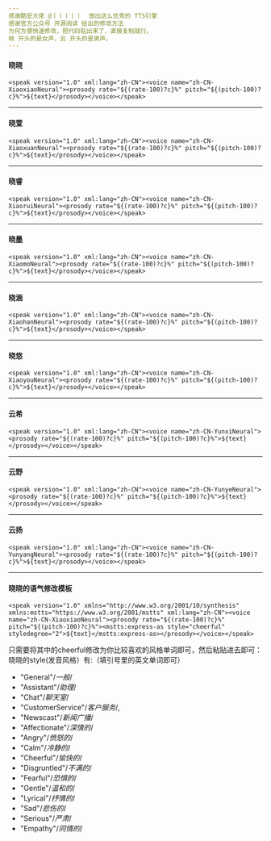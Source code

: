 ```yaml
---
感谢酷安大佬 @丨丨丨丨丨  做出这么优秀的 TTS引擎
感谢官方公众号 开源阅读 给出的修改方法
为何方便快速修改，把代码贴出来了，直接复制就行。
晓 开头的是女声，云 开头的是男声。
---
```

#### 晓晓
```
<speak version="1.0" xml:lang="zh-CN"><voice name="zh-CN-XiaoxiaoNeural"><prosody rate="${(rate-100)?c}%" pitch="${(pitch-100)?c}%">${text}</prosody></voice></speak>
```
---
#### 晓萱
```
<speak version="1.0" xml:lang="zh-CN"><voice name="zh-CN-XiaoxuanNeural"><prosody rate="${(rate-100)?c}%" pitch="${(pitch-100)?c}%">${text}</prosody></voice></speak>
```
---
#### 晓睿
```
<speak version="1.0" xml:lang="zh-CN"><voice name="zh-CN-XiaoruiNeural"><prosody rate="${(rate-100)?c}%" pitch="${(pitch-100)?c}%">${text}</prosody></voice></speak>
```
---
#### 晓墨
```
<speak version="1.0" xml:lang="zh-CN"><voice name="zh-CN-XiaomoNeural"><prosody rate="${(rate-100)?c}%" pitch="${(pitch-100)?c}%">${text}</prosody></voice></speak>
```
---
#### 晓涵
```
<speak version="1.0" xml:lang="zh-CN"><voice name="zh-CN-XiaohanNeural"><prosody rate="${(rate-100)?c}%" pitch="${(pitch-100)?c}%">${text}</prosody></voice></speak>
```
---
#### 晓悠
```
<speak version="1.0" xml:lang="zh-CN"><voice name="zh-CN-XiaoyouNeural"><prosody rate="${(rate-100)?c}%" pitch="${(pitch-100)?c}%">${text}</prosody></voice></speak>
```
---
#### 云希
```
<speak version="1.0" xml:lang="zh-CN"><voice name="zh-CN-YunxiNeural"><prosody rate="${(rate-100)?c}%" pitch="${(pitch-100)?c}%">${text}</prosody></voice></speak>
```
---
#### 云野
```
<speak version="1.0" xml:lang="zh-CN"><voice name="zh-CN-YunyeNeural"><prosody rate="${(rate-100)?c}%" pitch="${(pitch-100)?c}%">${text}</prosody></voice></speak>
```
---

#### 云扬
```
<speak version="1.0" xml:lang="zh-CN"><voice name="zh-CN-YunyangNeural"><prosody rate="${(rate-100)?c}%" pitch="${(pitch-100)?c}%">${text}</prosody></voice></speak>
```
---
#### 晓晓的语气修改模板
```
<speak version="1.0" xmlns="http://www.w3.org/2001/10/synthesis" xmlns:mstts="https://www.w3.org/2001/mstts" xml:lang="zh-CN"><voice name="zh-CN-XiaoxiaoNeural"><prosody rate="${(rate-100)?c}%" pitch="${(pitch-100)?c}%"><mstts:express-as style="cheerful" styledegree="2">${text}</mstts:express-as></prosody></voice></speak>
```
只需要将其中的cheerful修改为你比较喜欢的风格单词即可，然后粘贴进去即可：
晓晓的style(发音风格）有:（填引号里的英文单词即可）


-  "General"/*一般*/
-  "Assistant"/*助理*/
-  "Chat"/*聊天室*/
-  "CustomerService"/*客户服务*/,
-  "Newscast"/*新闻广播*/
-  "Affectionate"/*深情的*/
-   "Angry"/*愤怒的*/
-  "Calm"/*冷静的*/
-  "Cheerful"/*愉快的*/
-  "Disgruntled"/*不满的*/
-  "Fearful"/*恐惧的*/
-   "Gentle"/*温和的*/
-   "Lyrical"/*抒情的*/
-  "Sad"/*悲伤的*/
-  "Serious"/*严肃*/
-  "Empathy"/*同情的*/

